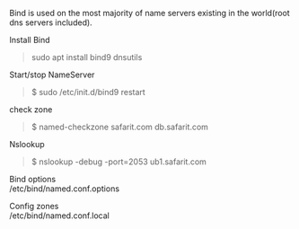 Bind is used on the most majority of name servers existing in the world(root dns servers included).

Install Bind
> sudo apt install bind9 dnsutils

Start/stop NameServer
> $ sudo /etc/init.d/bind9 restart

check zone  
> $ named-checkzone safarit.com db.safarit.com

Nslookup
> $ nslookup -debug -port=2053 ub1.safarit.com

Bind options  
/etc/bind/named.conf.options

Config zones  
/etc/bind/named.conf.local
